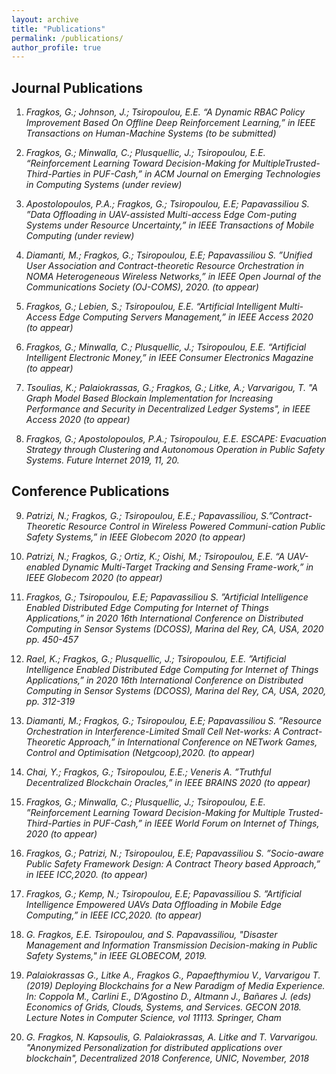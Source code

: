 ```yaml
---
layout: archive
title: "Publications"
permalink: /publications/
author_profile: true
---
```


## Journal Publications
1. *Fragkos, G.; Johnson, J.; Tsiropoulou, E.E. “A Dynamic RBAC Policy Improvement Based On Offline Deep Reinforcement Learning,”
in IEEE Transactions on Human-Machine Systems (to be submitted)*

2. *Fragkos, G.; Minwalla, C.; Plusquellic, J.; Tsiropoulou, E.E. “Reinforcement Learning Toward Decision-Making for MultipleTrusted-Third-Parties in PUF-Cash,” in ACM Journal on Emerging Technologies in Computing Systems (under review)*

3. *Apostolopoulos, P.A.; Fragkos, G.; Tsiropoulou, E.E; Papavassiliou S. ”Data Offloading in UAV-assisted Multi-access Edge Com-puting Systems under Resource Uncertainty,” in IEEE Transactions of Mobile Computing (under review)*

4. *Diamanti, M.; Fragkos, G.; Tsiropoulou, E.E; Papavassiliou S. ”Unified User Association and Contract-theoretic Resource Orchestration
in NOMA Heterogeneous Wireless Networks,” in IEEE Open Journal of the Communications Society (OJ-COMS), 2020. (to
appear)*

5. *Fragkos, G.; Lebien, S.; Tsiropoulou, E.E. “Artificial Intelligent Multi-Access Edge Computing Servers Management,” in IEEE Access
2020 (to appear)*

6. *Fragkos, G.; Minwalla, C.; Plusquellic, J.; Tsiropoulou, E.E. “Artificial Intelligent Electronic Money,” in IEEE Consumer Electronics
Magazine (to appear)*

7. *Tsoulias, K.; Palaiokrassas, G.; Fragkos, G.; Litke, A.; Varvarigou, T. "A Graph Model Based Blockain Implementation for Increasing Performance and Security in Decentralized Ledger Systems", in IEEE Access 2020 (to appear)*

8. *Fragkos, G.; Apostolopoulos, P.A.; Tsiropoulou, E.E. ESCAPE: Evacuation Strategy through Clustering and Autonomous Operation in Public Safety Systems. Future Internet 2019, 11, 20.*

## Conference Publications

9. *Patrizi, N.; Fragkos, G.; Tsiropoulou, E.E.; Papavassiliou, S.”Contract-Theoretic Resource Control in Wireless Powered Communi-cation Public Safety Systems,” in IEEE Globecom 2020 (to appear)*

10. *Patrizi, N.; Fragkos, G.; Ortiz, K.; Oishi, M.; Tsiropoulou, E.E. “A UAV-enabled Dynamic Multi-Target Tracking and Sensing Frame-work,” in IEEE Globecom 2020 (to appear)*

11. *Fragkos, G.; Tsiropoulou, E.E; Papavassiliou S. ”Artificial Intelligence Enabled Distributed Edge Computing for Internet of Things
Applications,” in 2020 16th International Conference on Distributed Computing in Sensor Systems (DCOSS), Marina del Rey, CA,
USA, 2020 pp. 450-457*

12. *Rael, K.; Fragkos, G.; Plusquellic, J.; Tsiropoulou, E.E. ”Artificial Intelligence Enabled Distributed Edge Computing for Internet of
Things Applications,” in 2020 16th International Conference on Distributed Computing in Sensor Systems (DCOSS), Marina del
Rey, CA, USA, 2020, pp. 312-319*

13. *Diamanti, M.; Fragkos, G.; Tsiropoulou, E.E; Papavassiliou S. ”Resource Orchestration in Interference-Limited Small Cell Net-works: A Contract-Theoretic Approach,” in International Conference on NETwork Games, Control and Optimisation (Netgcoop),2020. (to appear)*

14. *Chai, Y.; Fragkos, G.; Tsiropoulou, E.E.; Veneris A. ”Truthful Decentralized Blockchain Oracles,” in IEEE BRAINS 2020 (to appear)*

15. *Fragkos, G.; Minwalla, C.; Plusquellic, J.; Tsiropoulou, E.E. ”Reinforcement Learning Toward Decision-Making for Multiple Trusted-Third-Parties in PUF-Cash,” in IEEE World Forum on Internet of Things, 2020 (to appear)*

16. *Fragkos, G.; Patrizi, N.; Tsiropoulou, E.E; Papavassiliou S. ”Socio-aware Public Safety Framework Design: A Contract Theory based Approach,” in IEEE ICC,2020. (to appear)*

17. *Fragkos, G.; Kemp, N.; Tsiropoulou, E.E; Papavassiliou S. ”Artificial Intelligence Empowered UAVs Data Offloading in Mobile Edge Computing,” in IEEE ICC,2020. (to appear)*

18. *G. Fragkos, E.E. Tsiropoulou, and S. Papavassiliou, "Disaster Management and Information Transmission Decision-making in Public Safety Systems," in IEEE GLOBECOM, 2019.*

19. *Palaiokrassas G., Litke A., Fragkos G., Papaefthymiou V., Varvarigou T. (2019) Deploying Blockchains for a New Paradigm of Media Experience. In: Coppola M., Carlini E., D’Agostino D., Altmann J., Bañares J. (eds) Economics of Grids, Clouds, Systems, and Services. GECON 2018. Lecture Notes in Computer Science, vol 11113. Springer, Cham*

20. *G. Fragkos, N. Kapsoulis, G. Palaiokrassas, A. Litke and T. Varvarigou. "Anonymized Personalization for distributed applications over blockchain", Decentralized 2018 Conference, UNIC, November, 2018*
